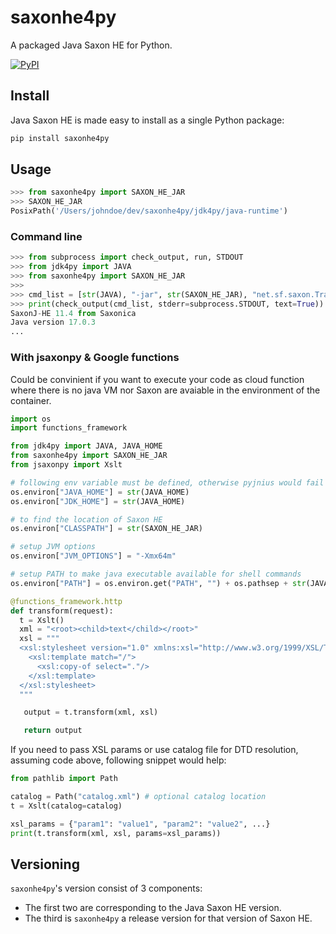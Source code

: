 # saxonhe4py

A packaged Java Saxon HE for Python.

[![PyPI](https://img.shields.io/pypi/v/saxonhe4py.svg)]()

## Install

Java Saxon HE is made easy to install as a single Python package:

```bash
pip install saxonhe4py
```

## Usage

```python
>>> from saxonhe4py import SAXON_HE_JAR
>>> SAXON_HE_JAR
PosixPath('/Users/johndoe/dev/saxonhe4py/jdk4py/java-runtime')
```

### Command line

```python
>>> from subprocess import check_output, run, STDOUT
>>> from jdk4py import JAVA
>>> from saxonhe4py import SAXON_HE_JAR
>>>
>>> cmd_list = [str(JAVA), "-jar", str(SAXON_HE_JAR), "net.sf.saxon.Transform", "-t", "-?"] 
>>> print(check_output(cmd_list, stderr=subprocess.STDOUT, text=True))
SaxonJ-HE 11.4 from Saxonica
Java version 17.0.3
...
```

### With jsaxonpy & Google functions

Could be convinient if you want to execute your code as cloud function
where there is no java VM nor Saxon are avaiable in the environment
of the container.

```python
import os
import functions_framework

from jdk4py import JAVA, JAVA_HOME
from saxonhe4py import SAXON_HE_JAR
from jsaxonpy import Xslt

# following env variable must be defined, otherwise pyjnius would fail
os.environ["JAVA_HOME"] = str(JAVA_HOME)
os.environ["JDK_HOME"] = str(JAVA_HOME)

# to find the location of Saxon HE
os.environ["CLASSPATH"] = str(SAXON_HE_JAR)

# setup JVM options
os.environ["JVM_OPTIONS"] = "-Xmx64m"

# setup PATH to make java executable available for shell commands
os.environ["PATH"] = os.environ.get("PATH", "") + os.pathsep + str(JAVA)

@functions_framework.http
def transform(request):
  t = Xslt()
  xml = "<root><child>text</child></root>"
  xsl = """
  <xsl:stylesheet version="1.0" xmlns:xsl="http://www.w3.org/1999/XSL/Transform">
    <xsl:template match="/">
      <xsl:copy-of select="."/>
    </xsl:template>
  </xsl:stylesheet>
  """

   output = t.transform(xml, xsl)

   return output
```

If you need to pass XSL params or use catalog file for DTD resolution,
assuming code above, following snippet would help:

```python
from pathlib import Path

catalog = Path("catalog.xml") # optional catalog location
t = Xslt(catalog=catalog)

xsl_params = {"param1": "value1", "param2": "value2", ...}
print(t.transform(xml, xsl, params=xsl_params))
```

## Versioning

`saxonhe4py`'s version consist of 3 components:

- The first two are corresponding to the Java Saxon HE version.
- The third is `saxonhe4py` a release version for that version of Saxon HE.

